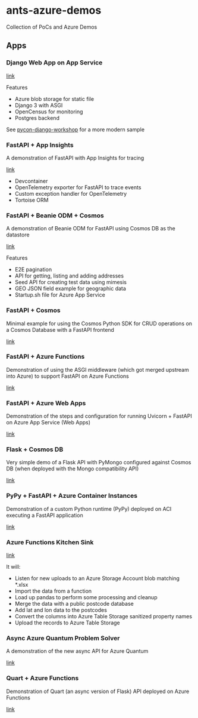# ants-azure-demos

Collection of PoCs and Azure Demos

## Apps

### Django Web App on App Service

[link](https://github.com/tonybaloney/ants-azure-demos/tree/master/django-web-app)

Features

- Azure blob storage for static file
- Django 3 with ASGI
- OpenCensus for monitoring
- Postgres backend

See [pycon-django-workshop](https://github.com/tonybaloney/pycon-django-workshop) for a more modern sample

### FastAPI + App Insights

A demonstration of FastAPI with App Insights for tracing

[link](https://github.com/tonybaloney/ants-azure-demos/tree/master/fastapi-app-insights)

- Devcontainer
- OpenTelemetry exporter for FastAPI to trace events
- Custom exception handler for OpenTelemetry
- Tortoise ORM

### FastAPI + Beanie ODM + Cosmos

A demonstration of Beanie ODM for FastAPI using Cosmos DB as the datastore

[link](https://github.com/tonybaloney/ants-azure-demos/tree/master/fastapi-cosmos-beanie)

Features

- E2E pagination
- API for getting, listing and adding addresses
- Seed API for creating test data using mimesis
- GEO JSON field example for geographic data
- Startup.sh file for Azure App Service

### FastAPI + Cosmos

Minimal example for using the Cosmos Python SDK for CRUD operations on a Cosmos Database with a FastAPI frontend

[link](https://github.com/tonybaloney/ants-azure-demos/tree/master/fastapi-cosmos)

### FastAPI + Azure Functions

Demonstration of using the ASGI middleware (which got merged upstream into Azure) to support FastAPI on Azure Functions

[link](https://github.com/tonybaloney/ants-azure-demos/tree/master/fastapi-functions)

### FastAPI + Azure Web Apps

Demonstration of the steps and configuration for running Uvicorn + FastAPI on Azure App Service (Web Apps)

[link](https://github.com/tonybaloney/ants-azure-demos/tree/master/fastapi-web-app)

### Flask + Cosmos DB

Very simple demo of a Flask API with PyMongo configured against Cosmos DB (when deployed with the Mongo compatibility API)

[link](https://github.com/tonybaloney/ants-azure-demos/tree/master/flask-cosmos)

### PyPy + FastAPI + Azure Container Instances

Demonstration of a custom Python runtime (PyPy) deployed on ACI executing a FastAPI application

[link](https://github.com/tonybaloney/ants-azure-demos/tree/master/pypy-fastapi-container-instance)

### Azure Functions Kitchen Sink

[link](https://github.com/tonybaloney/ants-azure-demos/tree/master/python-functions)

It will:

- Listen for new uploads to an Azure Storage Account blob matching *.xlsx
- Import the data from a function
- Load up pandas to perform some processing and cleanup
- Merge the data with a public postcode database
- Add lat and lon data to the postcodes
- Convert the columns into Azure Table Storage sanitized property names
- Upload the records to Azure Table Storage

### Async Azure Quantum Problem Solver

A demonstration of the new async API for Azure Quantum

[link](https://github.com/tonybaloney/ants-azure-demos/tree/master/quantum-demos)

### Quart + Azure Functions

Demonstration of Quart (an async version of Flask) API deployed on Azure Functions

[link](https://github.com/tonybaloney/ants-azure-demos/tree/master/quart-functions)
